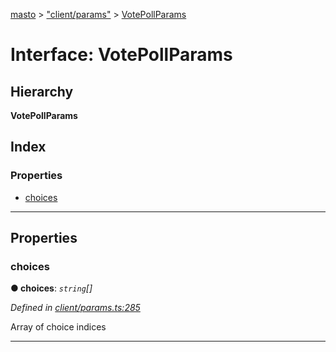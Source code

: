 [masto](../README.md) > ["client/params"](../modules/_client_params_.md) > [VotePollParams](../interfaces/_client_params_.votepollparams.md)

# Interface: VotePollParams

## Hierarchy

**VotePollParams**

## Index

### Properties

* [choices](_client_params_.votepollparams.md#choices)

---

## Properties

<a id="choices"></a>

###  choices

**● choices**: *`string`[]*

*Defined in [client/params.ts:285](https://github.com/neet/masto.js/blob/cdad6ed/src/client/params.ts#L285)*

Array of choice indices

___

